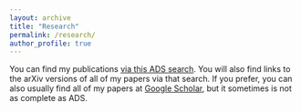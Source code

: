 ```yaml
---
layout: archive
title: "Research"
permalink: /research/
author_profile: true
---
```


You can find my publications [via this ADS search](https://ui.adsabs.harvard.edu/search/q=author%3A(%22tilton%2C%20evan%20michael%22)%20AND%20pubdate%3A%5B2010-01%20TO%20*%5D&sort=date%20desc%2C%20bibcode%20desc&p_=0). You will also find links to the arXiv versions of all of my papers via that search. If you prefer, you can also usually find all of my papers at [Google Scholar](https://scholar.google.com/citations?user=gpjPqTkAAAAJ), but it sometimes is not as complete as ADS.



<!--

{% include base_path %}

{% for post in site.publications reversed %}
  {% include archive-single.html %}
{% endfor %}
-->
